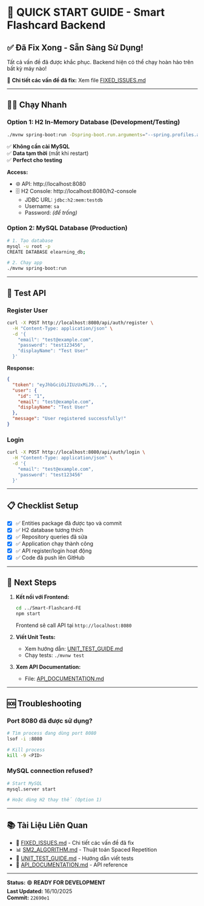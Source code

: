 # 🚀 QUICK START GUIDE - Smart Flashcard Backend

## ✅ Đã Fix Xong - Sẵn Sàng Sử Dụng!

Tất cả vấn đề đã được khắc phục. Backend hiện có thể chạy hoàn hảo trên bất kỳ máy nào!

📖 **Chi tiết các vấn đề đã fix:** Xem file [FIXED_ISSUES.md](FIXED_ISSUES.md)

---

## 🏃‍♂️ Chạy Nhanh

### **Option 1: H2 In-Memory Database (Development/Testing)**
```bash
./mvnw spring-boot:run -Dspring-boot.run.arguments="--spring.profiles.active=test"
```

✅ **Không cần cài MySQL**  
✅ **Data tạm thời** (mất khi restart)  
✅ **Perfect cho testing**

**Access:**
- 🌐 API: http://localhost:8080
- 🗄️ H2 Console: http://localhost:8080/h2-console
  - JDBC URL: `jdbc:h2:mem:testdb`
  - Username: `sa`
  - Password: _(để trống)_

### **Option 2: MySQL Database (Production)**
```bash
# 1. Tạo database
mysql -u root -p
CREATE DATABASE elearning_db;

# 2. Chạy app
./mvnw spring-boot:run
```

---

## 🧪 Test API

### **Register User**
```bash
curl -X POST http://localhost:8080/api/auth/register \
  -H "Content-Type: application/json" \
  -d '{
    "email": "test@example.com",
    "password": "test123456",
    "displayName": "Test User"
  }'
```

**Response:**
```json
{
  "token": "eyJhbGciOiJIUzUxMiJ9...",
  "user": {
    "id": "1",
    "email": "test@example.com",
    "displayName": "Test User"
  },
  "message": "User registered successfully!"
}
```

### **Login**
```bash
curl -X POST http://localhost:8080/api/auth/login \
  -H "Content-Type: application/json" \
  -d '{
    "email": "test@example.com",
    "password": "test123456"
  }'
```

---

## 📋 Checklist Setup

- [x] ✅ Entities package đã được tạo và commit
- [x] ✅ H2 database tương thích
- [x] ✅ Repository queries đã sửa
- [x] ✅ Application chạy thành công
- [x] ✅ API register/login hoạt động
- [x] ✅ Code đã push lên GitHub

---

## 🎯 Next Steps

1. **Kết nối với Frontend:**
   ```bash
   cd ../Smart-Flashcard-FE
   npm start
   ```
   Frontend sẽ call API tại `http://localhost:8080`

2. **Viết Unit Tests:**
   - Xem hướng dẫn: [UNIT_TEST_GUIDE.md](UNIT_TEST_GUIDE.md)
   - Chạy tests: `./mvnw test`

3. **Xem API Documentation:**
   - File: [API_DOCUMENTATION.md](API_DOCUMENTATION.md)

---

## 🆘 Troubleshooting

### **Port 8080 đã được sử dụng?**
```bash
# Tìm process đang dùng port 8080
lsof -i :8080

# Kill process
kill -9 <PID>
```

### **MySQL connection refused?**
```bash
# Start MySQL
mysql.server start

# Hoặc dùng H2 thay thế (Option 1)
```

---

## 📚 Tài Liệu Liên Quan

- 📖 [FIXED_ISSUES.md](FIXED_ISSUES.md) - Chi tiết các vấn đề đã fix
- 📊 [SM2_ALGORITHM.md](SM2_ALGORITHM.md) - Thuật toán Spaced Repetition
- 🧪 [UNIT_TEST_GUIDE.md](UNIT_TEST_GUIDE.md) - Hướng dẫn viết tests
- 📡 [API_DOCUMENTATION.md](API_DOCUMENTATION.md) - API reference

---

**Status:** 🟢 **READY FOR DEVELOPMENT**  
**Last Updated:** 16/10/2025  
**Commit:** `22690e1`
